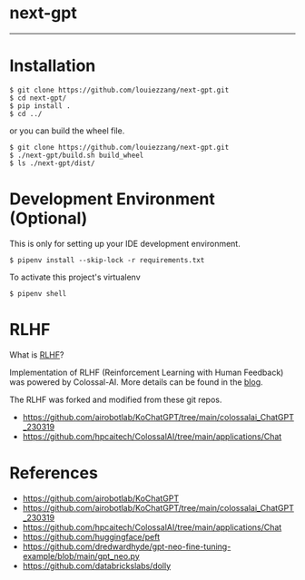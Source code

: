 # next-gpt
---

# Installation
```
$ git clone https://github.com/louiezzang/next-gpt.git
$ cd next-gpt/
$ pip install .
$ cd ../
```
or you can build the wheel file.
```
$ git clone https://github.com/louiezzang/next-gpt.git
$ ./next-gpt/build.sh build_wheel
$ ls ./next-gpt/dist/
```

# Development Environment (Optional)
This is only for setting up your IDE development environment.
```
$ pipenv install --skip-lock -r requirements.txt 
```
To activate this project's virtualenv
```
$ pipenv shell
```


# RLHF
What is [RLHF](https://gist.github.com/JoaoLages/c6f2dfd13d2484aa8bb0b2d567fbf093)?

Implementation of RLHF (Reinforcement Learning with Human Feedback) was powered by Colossal-AI. More details can be found in the [blog](https://www.hpc-ai.tech/blog/colossal-ai-chatgpt).

The RLHF was forked and modified from these git repos.
- https://github.com/airobotlab/KoChatGPT/tree/main/colossalai_ChatGPT_230319
- https://github.com/hpcaitech/ColossalAI/tree/main/applications/Chat

# References
- https://github.com/airobotlab/KoChatGPT
- https://github.com/airobotlab/KoChatGPT/tree/main/colossalai_ChatGPT_230319
- https://github.com/hpcaitech/ColossalAI/tree/main/applications/Chat
- https://github.com/huggingface/peft
- https://github.com/dredwardhyde/gpt-neo-fine-tuning-example/blob/main/gpt_neo.py
- https://github.com/databrickslabs/dolly
